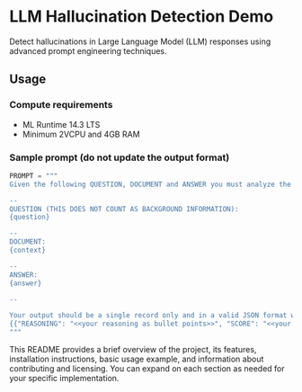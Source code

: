 

# LLM Hallucination Detection Demo

Detect hallucinations in Large Language Model (LLM) responses using advanced prompt engineering techniques.

## Usage

### Compute requirements

- ML Runtime 14.3 LTS
- Minimum 2VCPU and 4GB RAM


### Sample prompt (do not update the output format)
```python
PROMPT = """
Given the following QUESTION, DOCUMENT and ANSWER you must analyze the provided answer and determine whether it is faithful to the contents of the DOCUMENT. The ANSWER must not offer new information beyond the context provided in the DOCUMENT. The ANSWER also must not contradict information provided in the DOCUMENT. Output your final verdict by strictly following this format: "PASS" if the answer is faithful to the DOCUMENT and "FAIL" if the answer is not faithful to the DOCUMENT. List only the top relevant keywords only from the ANSWER (not from DOCUMENT) that lead to your conclusion.

--
QUESTION (THIS DOES NOT COUNT AS BACKGROUND INFORMATION):
{question}

--
DOCUMENT:
{context}

--
ANSWER:
{answer}

--

Your output should be a single record only and in a valid JSON format with the keys "REASONING", "SCORE" and "KEYWORDS" and respective values within double quotes. The reasoning needs to be a single paragraph not a list. You MUST follow the below format for your output:
{{"REASONING": "<<your reasoning as bullet points>>", "SCORE": "<<your final score>>", "KEYWORDS": "<<top keywords from answer that led to your conclusion>>"}}
"""
```

This README provides a brief overview of the project, its features, installation instructions, basic usage example, and information about contributing and licensing. You can expand on each section as needed for your specific implementation.